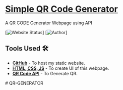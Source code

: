 # <a href="https://vinodjangid07.github.io/Social-App" target="_blank">Simple QR Code Generator</a>
<p align="justify">A QR CODE Generator Webpage using API</p>


[![Website Status](https://img.shields.io/badge/Website%20Status-Online-green)]
[![Author](https://img.shields.io/badge/Author-Abhinavgupta-purple.svg)]

 



## Tools Used 🛠️
* [<b>GitHub</b>](https://github.com/) - To host my static website.
* [<b>HTML, CSS, JS</b>](https://www.w3schools.com/css/default.asp) - To create UI of this webpage.
* [<b>QR Code API</b>](https://goqr.me/api/) - To Generate QR.


#   Q R - G E N E R A T O R  
 